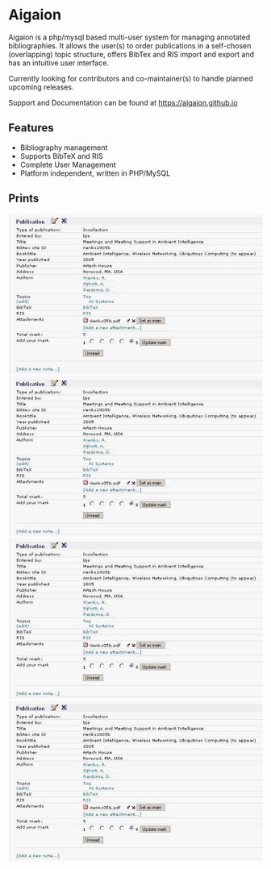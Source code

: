 # Aigaion

Aigaion is a php/mysql based multi-user system for managing annotated bibliographies. It allows the user(s) to order publications in a self-chosen (overlapping) topic structure, offers BibTex and RIS import and export and has an intuitive user interface.

Currently looking for contributors and co-maintainer(s) to handle planned upcoming releases.

Support and Documentation can be found at https://aigaion.github.io


## Features

 * Bibliography management
 * Supports BibTeX and RIS
 * Complete User Management
 * Platform independent, written in PHP/MySQL

## Prints

<img src="https://github.com/aigaion/aigaion.github.io/blob/main/img/1.jpeg">
<img src="https://github.com/aigaion/aigaion.github.io/blob/main/img/1.jpeg">
<img src="https://github.com/aigaion/aigaion.github.io/blob/main/img/1.jpeg">
<img src="https://github.com/aigaion/aigaion.github.io/blob/main/img/1.jpeg">

